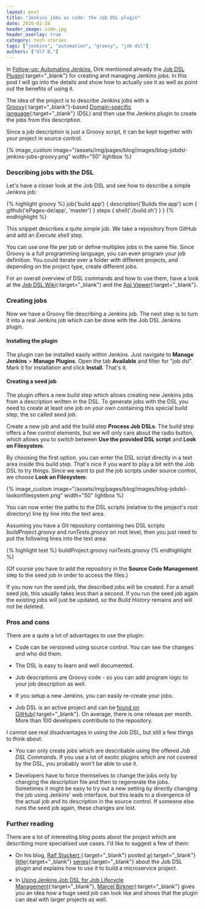 ```yaml
---
layout: post
title: "Jenkins jobs as code: the Job DSL plugin"
date: 2016-01-28
header_image: code.jpg
header_overlay: true
category: tech-stories
tags: ["jenkins", "automation", "groovy", "job dsl"]
authors: ["Ulf B."]
---
```


In [Follow-up: Automating Jenkins](/blog/tech-stories/followup-automating-jenkins/), Dirk mentioned already the [Job DSL Plugin](https://wiki.jenkins-ci.org/display/JENKINS/Job+DSL+Plugin){:target="_blank"} for creating and managing Jenkins jobs.
In this post I will go into the details and show how to actually use it as well as point out the benefits of using it.

The idea of the project is to describe Jenkins jobs with a [Groovy](http://www.groovy-lang.org){:target="_blank"}-based [Domain-specific language](https://en.wikipedia.org/wiki/Domain-specific_language){:target="_blank"} (DSL) and then use the Jenkins plugin to create the jobs from this description.

Since a job description is just a Groovy script, it can be kept together with your project in source control.

{% image_custom image="/assets/img/pages/blog/images/blog-jobdsl-jenkins-jobs-groovy.png" width="50" lightbox %}

### Describing jobs with the DSL

Let's have a closer look at the Job DSL and see how to describe a simple Jenkins job:

{% highlight groovy %}
job('build app') {
    description('Builds the app')
    scm {
        github('ePages-de/app', 'master')
    }
    steps {
        shell('./build.sh')
    }
}
{% endhighlight %}

This snippet describes a quite simple job.
We take a repository from GitHub and add an *Execute shell* step.

You can use one file per job or define multiples jobs in the same file.
Since Groovy is a full programming language, you can even program your job definition.
You could iterate over a folder with different projects, and depending on the project type, create different jobs.

For an overall overview of DSL commands and how to use them, have a look at the [Job DSL Wiki](https://github.com/jenkinsci/job-dsl-plugin/wiki){:target="_blank"} and the [Api Viewer](https://jenkinsci.github.io/job-dsl-plugin/){:target="_blank"}.

### Creating jobs

Now we have a Groovy file describing a Jenkins job.
The next step is to turn it into a real Jenkins job which can be done with the Job DSL Jenkins plugin.

#### Installing the plugin

The plugin can be installed easily within Jenkins.
Just navigate to **Manage Jenkins** > **Manage Plugins**.
Open the tab **Available** and filter for "job dsl".
Mark it for installation and click **Install**.
That's it.

#### Creating a seed job

The plugin offers a new build step which allows creating new Jenkins jobs from a description written in the DSL.
To generate jobs with the DSL you need to create at least one job on your own containing this special build step, the so called *seed job*.

Create a new job and add the build step **Process Job DSLs**.
The build step offers a few control elements, but we will only care about the radio button,
which allows you to switch between **Use the provided DSL script** and **Look on Filesystem**.

By choosing the first option, you can enter the DSL script directly in a text area inside this build step.
That's nice if you want to play a bit with the Job DSL to try things.
Since we want to put the job scripts under source control, we choose **Look on Filesystem**:

{% image_custom image="/assets/img/pages/blog/images/blog-jobdsl-lookonfilesystem.png" width="50" lightbox %}

You can now enter the paths to the DSL scripts (relative to the project's root directory) line by line into the text area.

Assuming you have a Git repository containing two DSL scripts *buildProject.groovy* and *runTests.groovy* on root level,
then you just need to put the following lines into the text area:

{% highlight text %}
buildProject.groovy
runTests.groovy
{% endhighlight %}

(Of course you have to add the repository in the **Source Code Management** step to the seed job in order to access the files.)

If you now run the seed job, the described jobs will be created.
For a small seed job, this usually takes less than a second.
If you run the seed job again the existing jobs will just be updated, so the *Build History* remains and will not be deleted.

### Pros and cons

There are a quite a lot of advantages to use the plugin:

- Code can be versioned using source control.
You can see the changes and who did them.

- The DSL is easy to learn and well documented.

- Job descriptions are Groovy code - so you can add program logic to your job description as well.

- If you setup a new Jenkins, you can easily re-create your jobs.

- Job DSL is an active project and can be [found on GitHub](https://github.com/jenkinsci/job-dsl-plugin){:target="_blank"}.
On average, there is one release per month.
More than 100 developers contribute to the repository.

I cannot see real disadvantages in using the Job DSL, but still a few things to think about:

- You can only create jobs which are describable using the offered *Job DSL Commands*.
If you use a lot of exotic plugins which are not covered by the DSL, you probably won't be able to use it.

- Developers have to force themselves to change the jobs only by changing the description file and then to regenerate the jobs.
Sometimes it might be easy to try out a new setting by directly changing the job using Jenkins' web interface, but this leads to a divergence of the actual job and its description in the source control.
If someone else runs the seed job again, these changes are lost.

### Further reading

There are a lot of interesting blog posts about the project which are describing more specialised use cases.
I'd like to suggest a few of them:

- On his blog, [Ralf Stuckert ](https://github.com/ralfstuckert){:target="_blank"} posted [a](http://hardmockcafe.blogspot.de/2015/03/job-dsl-part-i.html){:target="_blank"} [little](http://hardmockcafe.blogspot.de/2015/03/job-dsl-part-ii.html){:target="_blank"} [series](http://hardmockcafe.blogspot.de/2015/04/job-dsl-part-iii.html){:target="_blank"} about the Job DSL plugin
and explains how to use it to build a microservice project.

- In [Using Jenkins Job DSL for Job Lifecycle Management](https://blog.codecentric.de/en/2015/10/using-jenkins-job-dsl-for-job-lifecycle-management/){:target="_blank"}, [Marcel Birkner](https://twitter.com/marcelbirkner){:target="_blank"} gives you an idea how a huge seed job can look like and shows that the plugin can deal with larger projects as well.
